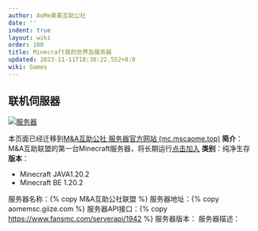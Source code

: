 ```yaml
---
author: AoMe奥美互助公社
date: ''
indent: true
layout: wiki
order: 100
title: Minecraft我的世界及服务器
updated: 2023-11-11T18:38:22.552+8:0
wiki: Games
---
```

## 联机伺服器

[![服务器](https://www.fansmc.com/banner/1942/村庄/FFFFFF/FF1414/medium "服务器状态")](https://www.fansmc.com/xuanchuan/1942/12553)

本页面已经迁移到[M&A互助公社 服务器官方网站 (mc.mscaome.top)](	https://mc.mscaome.top/)
**简介**：M&A互助联盟的第一台Minecraft服务器，将长期运行[点击加入](https://www.mczfw.cn/server/1942.html)
**类别**：纯净生存
**版本**：

* Minecraft JAVA1.20.2
* Minecraft BE 1.20.2

服务器名称：{% copy M&A互助公社联盟 %}
服务器地址：{% copy aomemsc.giize.com %}
服务器API接口：{% copy https://www.fansmc.com/serverapi/1942 %}
服务器版本：<span data-mscpo-mcapi="version"></span>
服务器描述：<span data-mscpo-mcapi="motd"></span>

<script src="https://cdn.jsdelivr.net/npm/server_ping_static@0.0.1/src/server_ping.js"></script>

<script>
// 参数化URL
const apiUrl = 'https://mcser.mscaome.top/'; // 替换为节点域名
const retries = 3; // 重试次数
const queryParams = new URLSearchParams({
    ip: 'aomemsc.giize.com', // 替换为服务器地址
    port: '25565', // 替换为服务器地址
    // 请求参数（详见https://github.com/MSCPO/Server_Ping/wiki）
});

withRetry(() => fetchApiData([
  // 返回参数注册，之后可以使用<span data-mscpo-mcapi=参数></span>来获取信息
  'motd',
  'api_version',
  'version',
  'favicon'
]), retries, 1000)();
</script>
